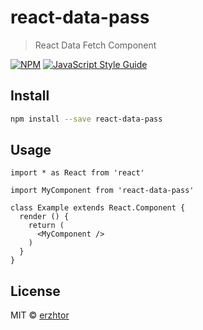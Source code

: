 # react-data-pass

> React Data Fetch Component

[![NPM](https://img.shields.io/npm/v/react-data-pass.svg)](https://www.npmjs.com/package/react-data-pass) [![JavaScript Style Guide](https://img.shields.io/badge/code_style-standard-brightgreen.svg)](https://standardjs.com)

## Install

```bash
npm install --save react-data-pass
```

## Usage

```tsx
import * as React from 'react'

import MyComponent from 'react-data-pass'

class Example extends React.Component {
  render () {
    return (
      <MyComponent />
    )
  }
}
```

## License

MIT © [erzhtor](https://github.com/erzhtor)
